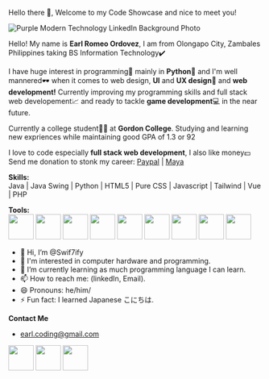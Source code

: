 Hello there 👋, Welcome to my Code Showcase and nice to meet you!

![Purple Modern Technology LinkedIn Background Photo](https://github.com/user-attachments/assets/888aeb1d-371c-4508-a46b-47a3990ecb3c)


Hello! My name is <strong>Earl Romeo Ordovez</strong>, I am from Olongapo City, Zambales Philippines taking BS Information Technology✔️

I have huge interest in programming📝 mainly in <strong>Python🐍</strong> and I'm well mannered🕶 when it comes to web design, <strong>UI</strong> and <strong>UX design</strong>📁 and <strong>web development!</strong> Currently improving my programming skills and full stack web developement📈 and ready to tackle <strong>game development</strong>💻 in the near future.

Currently a college student🧑‍🏫 at <strong>Gordon College</strong>. Studying and learning new expriences while maintaining good GPA of 1.3 or 92

I love to code especially <strong>full stack web development</strong>, I also like money💵<br>
Send me donation to stonk my career: [Paypal](https://paypal.me/EarlOrdovez) | [Maya](https://github.com/user-attachments/assets/664517d4-09c4-46b6-81d7-5a6ebb6af6ed)

**Skills:**
<br>
Java | Java Swing | Python | HTML5 | Pure CSS | Javascript | Tailwind | Vue | PHP

**Tools:**
<br>
<img src="https://github.com/user-attachments/assets/cf44c374-0877-4fd0-92f3-dbd743f80f5d" width="50px" height="50px">
<img src="https://github.com/user-attachments/assets/57b04320-566c-4654-a75d-a1d66038f369" width="50px" height="50px">
<img src="https://github.com/user-attachments/assets/7f0f0c37-e86a-4800-bbec-bb2e443831c0" width="50px" height="50px">
<img src="https://github.com/user-attachments/assets/e89b795f-1bbe-43ee-b709-04d7ac2f026e" width="50px" height="50px">
<img src="https://github.com/user-attachments/assets/26b6575e-2e49-4e6b-81ad-8e3969ee70af" width="50px" height="50px">
<img src="https://github.com/user-attachments/assets/ff109e52-6704-405d-806c-fb5185ca38d6" width="50px" height="50px">
<img src="https://github.com/user-attachments/assets/33a5e491-d923-4094-a268-81a552686cb2" width="50px" height="50px">
<img src="https://github.com/user-attachments/assets/081010e7-6ea9-4931-a08f-a881b791f688" width="50px" height="50px">
<img src="https://github.com/user-attachments/assets/b0b2c77d-410d-4dbc-ac21-c73d529ce0c2" width="50px" height="50px">

- 👋 Hi, I’m @Swif7ify
- 👀 I'm interested in computer hardware and programming.
- 🌱 I’m currently learning as much programming language I can learn.
- 📫 How to reach me: (linkedIn, Email).
- 😄 Pronouns: he/him/
- ⚡ Fun fact: I learned Japanese こにちは.<br>



**Contact Me**<br>
- earl.coding@gmail.com

[<img src="https://github.com/user-attachments/assets/d7854e37-b19c-4ef9-a413-070b4d5756fa" width="50px" height="50px">](https://github.com/Swif7ify)
[<img src="https://github.com/user-attachments/assets/dfa2093a-d145-4312-aef1-3f03cf754349" width="50px" height="50px">](https://www.linkedin.com/in/earl-romeo-ordovez-a73a36322)
[<img src="https://github.com/user-attachments/assets/0b695462-9e46-4830-aaa5-ce9323f7381e" width="50px" height="50px">](https://rinubi.itch.io)
